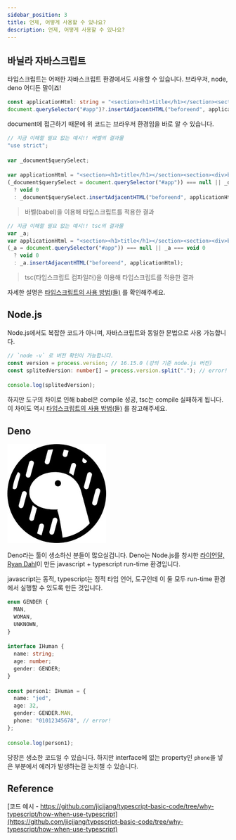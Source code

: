 ```yaml
---
sidebar_position: 3
title: 언제, 어떻게 사용할 수 있나요?
description: 언제, 어떻게 사용할 수 있나요?
---
```


<head>
  <meta name="title" content="타입스크립트란? | 기초부터 시작하는 타입스크립트" data-rh="true" />
  <meta name="description" content="언제, 어떻게 사용할 수 있나요?" data-rh="true" />
  <meta property="og:title" content="타입스크립트란? | 기초부터 시작하는 타입스크립트" data-rh="true" />
  <meta property="og:description" content="언제, 어떻게 사용할 수 있나요?" data-rh="true" />
</head>

## 바닐라 자바스크립트

타입스크립트는 어떠한 자바스크립트 환경에서도 사용할 수 있습니다. 브라우저, node, deno 어디든 말이죠!

```ts
const applicationHtml: string = "<section><h1>title</h1></section><section><div>body</div></section>";
document.querySelector("#app")?.insertAdjacentHTML("beforeend", applicationHtml);
```

document에 접근하기 때문에 위 코드는 브라우저 환경임을 바로 알 수 있습니다.

```js
// 지금 이해할 필요 없는 예시!! 바벨의 결과물
"use strict";

var _document$querySelect;

var applicationHtml = "<section><h1>title</h1></section><section><div>body</div></section>";
(_document$querySelect = document.querySelector("#app")) === null || _document$querySelect === void 0
  ? void 0
  : _document$querySelect.insertAdjacentHTML("beforeend", applicationHtml);
```

> 바벨(babel)을 이용해 타입스크립트를 적용한 결과

```js
// 지금 이해할 필요 없는 예시!! tsc의 결과물
var _a;
var applicationHtml = "<section><h1>title</h1></section><section><div>body</div></section>";
(_a = document.querySelector("#app")) === null || _a === void 0
  ? void 0
  : _a.insertAdjacentHTML("beforeend", applicationHtml);
```

> tsc(타입스크립트 컴파일러)을 이용해 타입스크립트를 적용한 결과

자세한 설명은 [타입스크립트의 사용 방법(들)](https://jicjjang.github.io/typescript-basic/docs/start/typescript-usage) 를 확인해주세요.

## Node.js

Node.js에서도 복잡한 코드가 아니며, 자바스크립트와 동일한 문법으로 사용 가능합니다.

```ts
// `node -v` 로 버전 확인이 가능합니다.
const version = process.version; // 16.15.0 (강의 기준 node.js 버전)
const splitedVersion: number[] = process.version.split("."); // error! .split()의 결과는 string array

console.log(splitedVersion);
```

하지만 도구의 차이로 인해 babel은 compile 성공, tsc는 compile 실패하게 됩니다.
이 차이도 역시 [타입스크립트의 사용 방법(들)](https://jicjjang.github.io/typescript-basic/docs/start/typescript-usage) 를 참고해주세요.

## Deno

![deno](/img/why-typescript/how-when-use-typescript/deno.jpg)

Deno라는 툴이 생소하신 분들이 많으실겁니다.
Deno는 Node.js를 창시한 [라이언달, Ryan Dahl](https://ko.wikipedia.org/wiki/%EB%9D%BC%EC%9D%B4%EC%96%B8_%EB%8B%AC)이
만든 javascript + typescript run-time 환경입니다.

javascript는 동적, typescript는 정적 타입 언어, 도구인데 이 둘 모두 run-time 환경에서 실행할 수 있도록 만든 것입니다.

```ts
enum GENDER {
  MAN,
  WOMAN,
  UNKNOWN,
}

interface IHuman {
  name: string;
  age: number;
  gender: GENDER;
}

const person1: IHuman = {
  name: "jed",
  age: 32,
  gender: GENDER.MAN,
  phone: "01012345678", // error!
};

console.log(person1);
```

당장은 생소한 코드일 수 있습니다. 하지만 interface에 없는 property인 `phone`을 넣은 부분에서 에러가 발생하는걸 눈치챌 수 있습니다.

## Reference

[코드 예시 - https://github.com/jicjjang/typescript-basic-code/tree/why-typescript/how-when-use-typescript](https://github.com/jicjjang/typescript-basic-code/tree/why-typescript/how-when-use-typescript)
